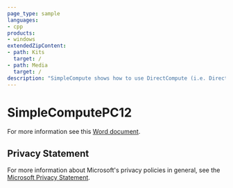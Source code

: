 ```yaml
---
page_type: sample
languages:
- cpp
products:
- windows
extendedZipContent:
- path: Kits
  target: /
- path: Media
  target: /
description: "SimpleCompute shows how to use DirectCompute (i.e. Direct3D Compute Shader) for DirectX 12."
---
```


# SimpleComputePC12

For more information see this [Word document](https://github.com/microsoft/Xbox-ATG-Samples/blob/master/PCSamples/IntroGraphics/SimpleComputePC12/Readme.docx).

## Privacy Statement

For more information about Microsoft's privacy policies in general, see the [Microsoft Privacy Statement](https://privacy.microsoft.com/privacystatement/).
